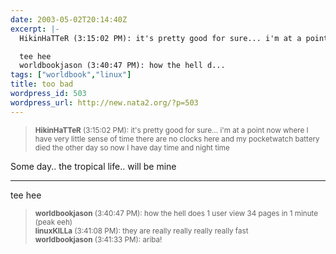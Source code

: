 ```yaml
---
date: 2003-05-02T20:14:40Z
excerpt: |-
  HikinHaTTeR (3:15:02 PM): it's pretty good for sure... i'm at a point now where I have very little sense of time there are no clocks here and my pocketwatch battery died the other day so now I have day time and night timeSome day.. the tropical life.. will be mine

  tee hee
  worldbookjason (3:40:47 PM): how the hell d...
tags: ["worldbook","linux"]
title: too bad
wordpress_id: 503
wordpress_url: http://new.nata2.org/?p=503
---
```


<blockquote><small><b>HikinHaTTeR</b> (3:15:02 PM): it's pretty good for sure... i'm at a point now where I have very little sense of time there are no clocks here and my pocketwatch battery died the other day so now I have day time and night time</small></blockquote>Some day.. the tropical life.. will be mine
<hr>
tee hee
<blockquote><small><b>worldbookjason</b> (3:40:47 PM): how the hell does 1 user view 34 pages in 1 minute (peak eeh)<br/>
<b>linuxKILLa</b> (3:41:08 PM): they are really really really really fast<br/>
<b>worldbookjason</b> (3:41:33 PM): ariba!
</small></blockquote>
